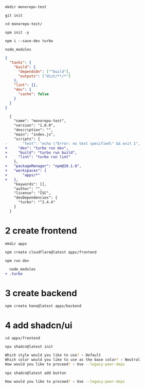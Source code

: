 `mkdir monorepo-test`

`git init`

`cd monorepo-test/`

`npm init -y`

`npm i --save-dev turbo`

```.gitignore
node_modules
```

```json turbo.json
{
  "tasks": {
    "build": {
      "dependsOn": ["^build"],
      "outputs": ["dist/**/*"]
    },
    "lint": {},
    "dev": {
      "cache": false
    }
  }
}
```

```diff json package.json
  {
    "name": "monorepo-test",
    "version": "1.0.0",
    "description": "",
    "main": "index.js",
    "scripts": {
- 		"test": "echo \"Error: no test specified\" && exit 1",
+     "dev": "turbo run dev",
+     "build": "turbo run build",
+     "lint": "turbo run lint"
    },
+ 	"packageManager": "npm@10.1.0",
+ 	"workspaces": [
+ 		"apps/*"
+ 	],
    "keywords": [],
    "author": "",
    "license": "ISC",
    "devDependencies": {
      "turbo": "^2.4.4"
    }
  }
```

# 2 create frontend

`mkdir apps`

`npm create cloudflare@latest apps/frontend`

`npm run dev`

```diff .gitignore
  node_modules
+ .turbo	
```

# 3 create backend

`npm create hono@latest apps/backend`

# 4 add shadcn/ui

`cd apps/frontend`

`npx shadcn@latest init`

```sh
Which style would you like to use? › Default
Which color would you like to use as the base color? › Neutral
How would you like to proceed? › Use --legacy-peer-deps
```

`npx shadcn@latest add button`

```sh
How would you like to proceed? › Use --legacy-peer-deps
```
